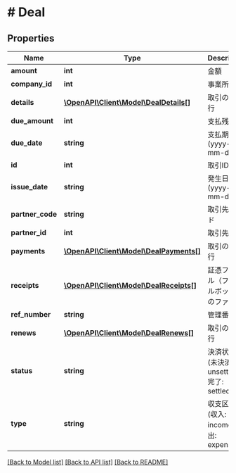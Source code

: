 # # Deal

## Properties

Name | Type | Description | Notes
------------ | ------------- | ------------- | -------------
**amount** | **int** | 金額 |
**company_id** | **int** | 事業所ID |
**details** | [**\OpenAPI\Client\Model\DealDetails[]**](DealDetails.md) | 取引の明細行 | [optional]
**due_amount** | **int** | 支払残額 | [optional]
**due_date** | **string** | 支払期日 (yyyy-mm-dd) | [optional]
**id** | **int** | 取引ID |
**issue_date** | **string** | 発生日 (yyyy-mm-dd) |
**partner_code** | **string** | 取引先コード | [optional]
**partner_id** | **int** | 取引先ID |
**payments** | [**\OpenAPI\Client\Model\DealPayments[]**](DealPayments.md) | 取引の支払行 | [optional]
**receipts** | [**\OpenAPI\Client\Model\DealReceipts[]**](DealReceipts.md) | 証憑ファイル（ファイルボックスのファイル） | [optional]
**ref_number** | **string** | 管理番号 | [optional]
**renews** | [**\OpenAPI\Client\Model\DealRenews[]**](DealRenews.md) | 取引の+更新行 | [optional]
**status** | **string** | 決済状況 (未決済: unsettled, 完了: settled) |
**type** | **string** | 収支区分 (収入: income, 支出: expense) | [optional]

[[Back to Model list]](../../README.md#models) [[Back to API list]](../../README.md#endpoints) [[Back to README]](../../README.md)
